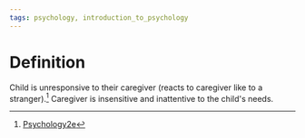 ```yaml
---
tags: psychology, introduction_to_psychology
---
```


# Definition

Child is unresponsive to their caregiver (reacts to caregiver like to a stranger).[^1] Caregiver is insensitive and inattentive to the child's needs.

[^1]: [Psychology2e](zotero://open-pdf/library/items/SSTBV7L5?page=315)